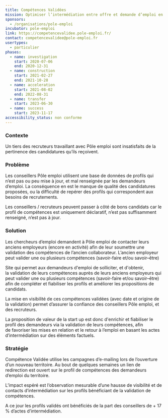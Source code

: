 ```yaml
---
title: Compétences Validées
mission: Optimiser l’intermédiation entre offre et demande d’emploi en fiabilisant les profils des personnes en demande d'emploi grâce à une validation de compétences
sponsors:
  - /organisations/pole-emploi
incubator: pole-emploi
link: https://competencevalidee.pole-emploi.fr/
contact: competencevalidee@pole-emploi.fr
usertypes:
  - particulier
phases:
  - name: investigation
    start: 2020-07-06
    end: 2020-12-31
  - name: construction
    start: 2021-02-27
    end: 2021-10-28
  - name: acceleration
    start: 2021-08-02
    end: 2022-08-31
  - name: transfer
    start: 2023-06-30
  - name: success
    start: 2023-11-17
accessibility_status: non conforme
---
```

### Contexte

Un tiers des recruteurs travaillant avec Pôle emploi sont insatisfaits de la pertinence des candidatures qu’ils reçoivent.

### Problème

Les conseillers Pôle emploi utilisent une base de données de profils qui n’est pas ou peu mise à jour, et mal renseignée par les demandeurs d’emploi. La conséquence en est le manque de qualité des candidatures proposées, ou la difficulté de repérer des profils qui correspondent aux besoins de recrutements.

Les conseillers / recruteurs peuvent passer à côté de bons candidats car le profil de compétences est uniquement déclaratif, n’est pas suffisamment renseigné, n’est pas à jour.

### Solution

Les chercheurs d’emploi demandent à Pôle emploi de contacter leurs anciens employeurs (encore en activité) afin de leur soumettre une validation des compétences de l’ancien collaborateur. L’ancien employeur peut valider une ou plusieurs compétences (savoir-faire et/ou savoir–être)<!--StartFragment-->

Site qui permet aux demandeurs d'emploi de solliciter, et d'obtenir, la validation de leurs compétences auprès de leurs anciens employeurs qui peut valider une ou plusieurs compétences (savoir-faire et/ou savoir–être) afin de compléter et fiabiliser les profils et améliorer les propositions de candidats.​

La mise en visibilité de ces compétences validées (avec date et origine de la validation) permet d’assurer la confiance des conseillers Pôle emploi, et des recruteurs.

L﻿a proposition de valeur de la start up est donc d'enrichir et fiabiliser le profil des demandeurs via la validation de leurs compétences, afin de favoriser les mises en relation et le retour à l’emploi en basant les actes d’intermédiation sur des éléments factuels.​

### Stratégie

Compétence Validée utilise les campagnes d’e-mailing lors de l’ouverture d’un nouveau territoire. Au bout de quelques semaines un lien de redirection est ouvert sur le profil de compétences des demandeurs d’emploi du territoire.

L’impact espéré est l’observation mesurable d’une hausse de visibilité et de contacts d’intermédiation sur les profils bénéficiant de la validation de compétences.

A ce jour les profils validés ont bénéficiés de la part des conseillers de + 17 % d’actes d’intermédiation.
